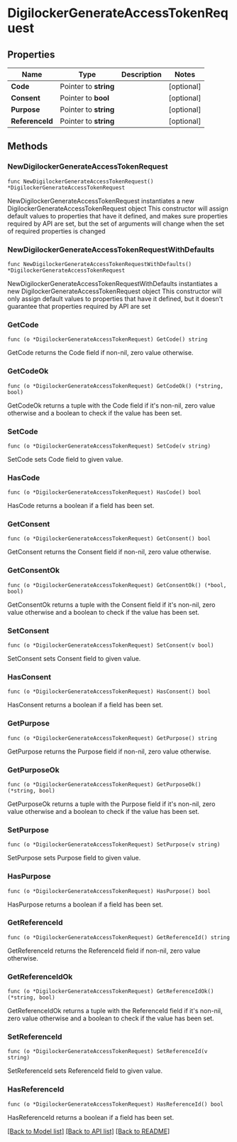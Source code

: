 # DigilockerGenerateAccessTokenRequest

## Properties

Name | Type | Description | Notes
------------ | ------------- | ------------- | -------------
**Code** | Pointer to **string** |  | [optional] 
**Consent** | Pointer to **bool** |  | [optional] 
**Purpose** | Pointer to **string** |  | [optional] 
**ReferenceId** | Pointer to **string** |  | [optional] 

## Methods

### NewDigilockerGenerateAccessTokenRequest

`func NewDigilockerGenerateAccessTokenRequest() *DigilockerGenerateAccessTokenRequest`

NewDigilockerGenerateAccessTokenRequest instantiates a new DigilockerGenerateAccessTokenRequest object
This constructor will assign default values to properties that have it defined,
and makes sure properties required by API are set, but the set of arguments
will change when the set of required properties is changed

### NewDigilockerGenerateAccessTokenRequestWithDefaults

`func NewDigilockerGenerateAccessTokenRequestWithDefaults() *DigilockerGenerateAccessTokenRequest`

NewDigilockerGenerateAccessTokenRequestWithDefaults instantiates a new DigilockerGenerateAccessTokenRequest object
This constructor will only assign default values to properties that have it defined,
but it doesn't guarantee that properties required by API are set

### GetCode

`func (o *DigilockerGenerateAccessTokenRequest) GetCode() string`

GetCode returns the Code field if non-nil, zero value otherwise.

### GetCodeOk

`func (o *DigilockerGenerateAccessTokenRequest) GetCodeOk() (*string, bool)`

GetCodeOk returns a tuple with the Code field if it's non-nil, zero value otherwise
and a boolean to check if the value has been set.

### SetCode

`func (o *DigilockerGenerateAccessTokenRequest) SetCode(v string)`

SetCode sets Code field to given value.

### HasCode

`func (o *DigilockerGenerateAccessTokenRequest) HasCode() bool`

HasCode returns a boolean if a field has been set.

### GetConsent

`func (o *DigilockerGenerateAccessTokenRequest) GetConsent() bool`

GetConsent returns the Consent field if non-nil, zero value otherwise.

### GetConsentOk

`func (o *DigilockerGenerateAccessTokenRequest) GetConsentOk() (*bool, bool)`

GetConsentOk returns a tuple with the Consent field if it's non-nil, zero value otherwise
and a boolean to check if the value has been set.

### SetConsent

`func (o *DigilockerGenerateAccessTokenRequest) SetConsent(v bool)`

SetConsent sets Consent field to given value.

### HasConsent

`func (o *DigilockerGenerateAccessTokenRequest) HasConsent() bool`

HasConsent returns a boolean if a field has been set.

### GetPurpose

`func (o *DigilockerGenerateAccessTokenRequest) GetPurpose() string`

GetPurpose returns the Purpose field if non-nil, zero value otherwise.

### GetPurposeOk

`func (o *DigilockerGenerateAccessTokenRequest) GetPurposeOk() (*string, bool)`

GetPurposeOk returns a tuple with the Purpose field if it's non-nil, zero value otherwise
and a boolean to check if the value has been set.

### SetPurpose

`func (o *DigilockerGenerateAccessTokenRequest) SetPurpose(v string)`

SetPurpose sets Purpose field to given value.

### HasPurpose

`func (o *DigilockerGenerateAccessTokenRequest) HasPurpose() bool`

HasPurpose returns a boolean if a field has been set.

### GetReferenceId

`func (o *DigilockerGenerateAccessTokenRequest) GetReferenceId() string`

GetReferenceId returns the ReferenceId field if non-nil, zero value otherwise.

### GetReferenceIdOk

`func (o *DigilockerGenerateAccessTokenRequest) GetReferenceIdOk() (*string, bool)`

GetReferenceIdOk returns a tuple with the ReferenceId field if it's non-nil, zero value otherwise
and a boolean to check if the value has been set.

### SetReferenceId

`func (o *DigilockerGenerateAccessTokenRequest) SetReferenceId(v string)`

SetReferenceId sets ReferenceId field to given value.

### HasReferenceId

`func (o *DigilockerGenerateAccessTokenRequest) HasReferenceId() bool`

HasReferenceId returns a boolean if a field has been set.


[[Back to Model list]](../README.md#documentation-for-models) [[Back to API list]](../README.md#documentation-for-api-endpoints) [[Back to README]](../README.md)


